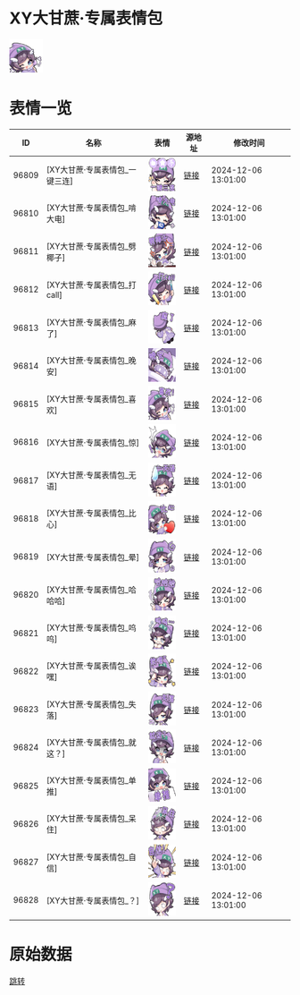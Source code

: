 # XY大甘蔗·专属表情包

<img src="./cover.png" height="60" alt="cover" />

# 表情一览

|ID|名称|表情|源地址|修改时间|
|----|----|----|----|----|
|96809|[XY大甘蔗·专属表情包_一键三连]|<img src="./pic/096809_%5BXY大甘蔗·专属表情包_一键三连%5D.png" height="60" alt="一键三连"/>|[链接](https://i0.hdslb.com/bfs/garb/9d77aeda1686472ab3a7356ab4f7eeebabc12d8c.png)|2024-12-06 13:01:00|
|96810|[XY大甘蔗·专属表情包_啃大电]|<img src="./pic/096810_%5BXY大甘蔗·专属表情包_啃大电%5D.png" height="60" alt="啃大电"/>|[链接](https://i0.hdslb.com/bfs/garb/a458083e809af0eae0e32c9010757b274bda8832.png)|2024-12-06 13:01:00|
|96811|[XY大甘蔗·专属表情包_劈椰子]|<img src="./pic/096811_%5BXY大甘蔗·专属表情包_劈椰子%5D.png" height="60" alt="劈椰子"/>|[链接](https://i0.hdslb.com/bfs/garb/019365bf2d965851a1e764e54571aa2434972db5.png)|2024-12-06 13:01:00|
|96812|[XY大甘蔗·专属表情包_打call]|<img src="./pic/096812_%5BXY大甘蔗·专属表情包_打call%5D.png" height="60" alt="打call"/>|[链接](https://i0.hdslb.com/bfs/garb/55fcd280a6e318a93b66003dbdad1647a70532e8.png)|2024-12-06 13:01:00|
|96813|[XY大甘蔗·专属表情包_麻了]|<img src="./pic/096813_%5BXY大甘蔗·专属表情包_麻了%5D.png" height="60" alt="麻了"/>|[链接](https://i0.hdslb.com/bfs/garb/9bc331ae5084ed291bd37a7e2ce1954b7d82e8a6.png)|2024-12-06 13:01:00|
|96814|[XY大甘蔗·专属表情包_晚安]|<img src="./pic/096814_%5BXY大甘蔗·专属表情包_晚安%5D.png" height="60" alt="晚安"/>|[链接](https://i0.hdslb.com/bfs/garb/7c87ef0ac19e60db6fc860fc52b4c6de0d9a591c.png)|2024-12-06 13:01:00|
|96815|[XY大甘蔗·专属表情包_喜欢]|<img src="./pic/096815_%5BXY大甘蔗·专属表情包_喜欢%5D.png" height="60" alt="喜欢"/>|[链接](https://i0.hdslb.com/bfs/garb/4951ef3e4be1546bd4c041e8ede043ce9a97ae46.png)|2024-12-06 13:01:00|
|96816|[XY大甘蔗·专属表情包_惊]|<img src="./pic/096816_%5BXY大甘蔗·专属表情包_惊%5D.png" height="60" alt="惊"/>|[链接](https://i0.hdslb.com/bfs/garb/2e3dde231effc06a7a6857c22d6d080dcf954204.png)|2024-12-06 13:01:00|
|96817|[XY大甘蔗·专属表情包_无语]|<img src="./pic/096817_%5BXY大甘蔗·专属表情包_无语%5D.png" height="60" alt="无语"/>|[链接](https://i0.hdslb.com/bfs/garb/07168aa20e763f9b8e8588eaa4675bb4bf19e48b.png)|2024-12-06 13:01:00|
|96818|[XY大甘蔗·专属表情包_比心]|<img src="./pic/096818_%5BXY大甘蔗·专属表情包_比心%5D.png" height="60" alt="比心"/>|[链接](https://i0.hdslb.com/bfs/garb/83f15833610fc80ae92b2019f230ef996321601d.png)|2024-12-06 13:01:00|
|96819|[XY大甘蔗·专属表情包_晕]|<img src="./pic/096819_%5BXY大甘蔗·专属表情包_晕%5D.png" height="60" alt="晕"/>|[链接](https://i0.hdslb.com/bfs/garb/6b1babf4fc01c41714d570d4d1768d4130b4722b.png)|2024-12-06 13:01:00|
|96820|[XY大甘蔗·专属表情包_哈哈哈]|<img src="./pic/096820_%5BXY大甘蔗·专属表情包_哈哈哈%5D.png" height="60" alt="哈哈哈"/>|[链接](https://i0.hdslb.com/bfs/garb/5092b4439e231e923441da3d34361bff5bfd6268.png)|2024-12-06 13:01:00|
|96821|[XY大甘蔗·专属表情包_呜呜]|<img src="./pic/096821_%5BXY大甘蔗·专属表情包_呜呜%5D.png" height="60" alt="呜呜"/>|[链接](https://i0.hdslb.com/bfs/garb/92c894fab68493a16175155b1e64ad352e02bf4f.png)|2024-12-06 13:01:00|
|96822|[XY大甘蔗·专属表情包_诶嘿]|<img src="./pic/096822_%5BXY大甘蔗·专属表情包_诶嘿%5D.png" height="60" alt="诶嘿"/>|[链接](https://i0.hdslb.com/bfs/garb/7765b686d4a8f29068bf99e0564276694c614fb3.png)|2024-12-06 13:01:00|
|96823|[XY大甘蔗·专属表情包_失落]|<img src="./pic/096823_%5BXY大甘蔗·专属表情包_失落%5D.png" height="60" alt="失落"/>|[链接](https://i0.hdslb.com/bfs/garb/d6bd67999efedb01074e219db4e92bda20734e8e.png)|2024-12-06 13:01:00|
|96824|[XY大甘蔗·专属表情包_就这？]|<img src="./pic/096824_%5BXY大甘蔗·专属表情包_就这？%5D.png" height="60" alt="就这？"/>|[链接](https://i0.hdslb.com/bfs/garb/8d029f3ad9eb704c87b602b1437383a11866bfcc.png)|2024-12-06 13:01:00|
|96825|[XY大甘蔗·专属表情包_单推]|<img src="./pic/096825_%5BXY大甘蔗·专属表情包_单推%5D.png" height="60" alt="单推"/>|[链接](https://i0.hdslb.com/bfs/garb/aab743ed4e71ddf028a65aaf36fae71da7370cb9.png)|2024-12-06 13:01:00|
|96826|[XY大甘蔗·专属表情包_呆住]|<img src="./pic/096826_%5BXY大甘蔗·专属表情包_呆住%5D.png" height="60" alt="呆住"/>|[链接](https://i0.hdslb.com/bfs/garb/6854e0ba8edfbba15d9e70e3467e1851653853b3.png)|2024-12-06 13:01:00|
|96827|[XY大甘蔗·专属表情包_自信]|<img src="./pic/096827_%5BXY大甘蔗·专属表情包_自信%5D.png" height="60" alt="自信"/>|[链接](https://i0.hdslb.com/bfs/garb/1f56f1ea3ce6433b076386a5a844df80740524dc.png)|2024-12-06 13:01:00|
|96828|[XY大甘蔗·专属表情包_？]|<img src="./pic/096828_%5BXY大甘蔗·专属表情包_？%5D.png" height="60" alt="？"/>|[链接](https://i0.hdslb.com/bfs/garb/df955f67a3bae47c63caa7e79789ddc1ad9cec51.png)|2024-12-06 13:01:00|

# 原始数据

[跳转](./raw.json)

